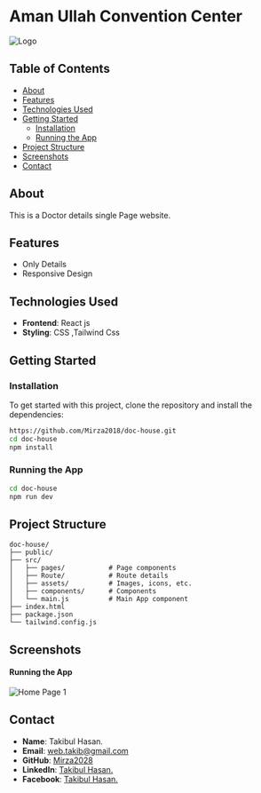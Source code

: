 # **Aman Ullah Convention Center**

![Logo](https://i.ibb.co/1d1ykMf/Screenshot-2024-08-22-004640.png) 


## **Table of Contents**

- [About](#about)
- [Features](#features)
- [Technologies Used](#technologies-used)
- [Getting Started](#getting-started)
  - [Installation](#installation)
  - [Running the App](#running-the-app)
- [Project Structure](#project-structure)
- [Screenshots](#screenshots)
- [Contact](#contact)

## **About**

This is a Doctor details single Page website.

## **Features**

- Only Details
- Responsive Design


## **Technologies Used**

- **Frontend**: React js
- **Styling**: CSS ,Tailwind Css


## **Getting Started**

### **Installation**

To get started with this project, clone the repository and install the dependencies:

```bash
https://github.com/Mirza2018/doc-house.git
cd doc-house
npm install
```

### **Running the App**
```bash
cd doc-house
npm run dev
```

## **Project Structure**

```plaintext
doc-house/
├── public/
├── src/
│   ├── pages/           # Page components 
│   ├── Route/           # Route details
│   ├── assets/          # Images, icons, etc.
│   ├── components/      # Components
│   └── main.js          # Main App component
├── index.html         
├── package.json
└── tailwind.config.js
```



## **Screenshots**

#### **Running the App**
![Home Page 1](https://i.ibb.co/1d1ykMf/Screenshot-2024-08-22-004640.png) 


## **Contact**





- **Name**: Takibul Hasan.
- **Email**: [web.takib@gmail.com](https://mail.google.com/mail/u/0/?fs=1&to=web.takib@gmail.com&tf=cm)
- **GitHub**: [Mirza2028](https://github.com/Mirza2018)
- **LinkedIn**: [Takibul Hasan.](https://www.linkedin.com/in/takibul-hasan-619389242/)
- **Facebook**: [Takibul Hasan.](https://www.facebook.com/takibul.hassan.56)
